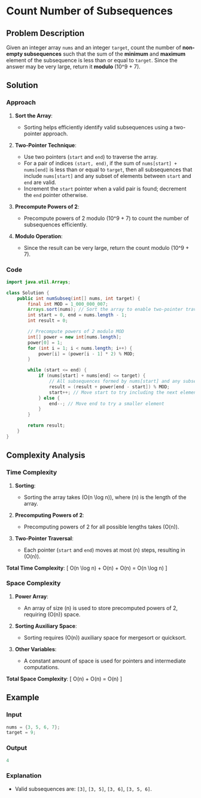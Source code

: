 # Count Number of Subsequences

## Problem Description
Given an integer array `nums` and an integer `target`, count the number of **non-empty subsequences** such that the sum of the **minimum** and **maximum** element of the subsequence is less than or equal to `target`. Since the answer may be very large, return it **modulo** \(10^9 + 7\).

## Solution
### Approach
1. **Sort the Array**:
    - Sorting helps efficiently identify valid subsequences using a two-pointer approach.

2. **Two-Pointer Technique**:
    - Use two pointers (`start` and `end`) to traverse the array.
    - For a pair of indices `(start, end)`, if the sum of `nums[start] + nums[end]` is less than or equal to `target`, then all subsequences that include `nums[start]` and any subset of elements between `start` and `end` are valid.
    - Increment the `start` pointer when a valid pair is found; decrement the `end` pointer otherwise.

3. **Precompute Powers of 2**:
    - Precompute powers of 2 modulo \(10^9 + 7\) to count the number of subsequences efficiently.

4. **Modulo Operation**:
    - Since the result can be very large, return the count modulo \(10^9 + 7\).

### Code
```java
import java.util.Arrays;

class Solution {
    public int numSubseq(int[] nums, int target) {
        final int MOD = 1_000_000_007;
        Arrays.sort(nums); // Sort the array to enable two-pointer traversal
        int start = 0, end = nums.length - 1;
        int result = 0;

        // Precompute powers of 2 modulo MOD
        int[] power = new int[nums.length];
        power[0] = 1;
        for (int i = 1; i < nums.length; i++) {
            power[i] = (power[i - 1] * 2) % MOD;
        }

        while (start <= end) {
            if (nums[start] + nums[end] <= target) {
                // All subsequences formed by nums[start] and any subset of nums[start + 1]...nums[end] are valid
                result = (result + power[end - start]) % MOD;
                start++; // Move start to try including the next element
            } else {
                end--; // Move end to try a smaller element
            }
        }

        return result;
    }
}
```

## Complexity Analysis

### Time Complexity
1. **Sorting**:
    - Sorting the array takes \(O(n \log n)\), where \(n\) is the length of the array.

2. **Precomputing Powers of 2**:
    - Precomputing powers of 2 for all possible lengths takes \(O(n)\).

3. **Two-Pointer Traversal**:
    - Each pointer (`start` and `end`) moves at most \(n\) steps, resulting in \(O(n)\).

**Total Time Complexity**:
\[
O(n \log n) + O(n) + O(n) = O(n \log n)
\]

### Space Complexity
1. **Power Array**:
    - An array of size \(n\) is used to store precomputed powers of 2, requiring \(O(n)\) space.

2. **Sorting Auxiliary Space**:
    - Sorting requires \(O(n)\) auxiliary space for mergesort or quicksort.

3. **Other Variables**:
    - A constant amount of space is used for pointers and intermediate computations.

**Total Space Complexity**:
\[
O(n) + O(n) = O(n)
\]

## Example
### Input
```java
nums = {3, 5, 6, 7};
target = 9;
```

### Output
```java
4
```

### Explanation
- Valid subsequences are: `[3]`, `[3, 5]`, `[3, 6]`, `[3, 5, 6]`.
